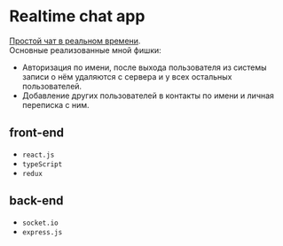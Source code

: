 # Realtime chat app
[Простой чат в реальном времени](https://dt-realtime-chat-app.herokuapp.com/).  
Основные реализованные мной фишки: 
* Авторизация по имени, после выхода пользователя из системы записи о нём удаляются с сервера и у всех остальных пользователей. 
* Добавление других пользователей в контакты по имени и личная переписка с ним.

## front-end
* `react.js`
* `typeScript`
* `redux`
## back-end
* `socket.io`
* `express.js`
